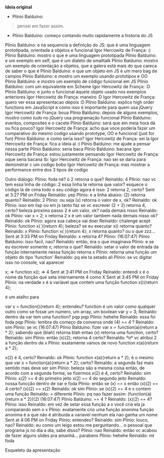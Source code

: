  **Ideia original**

 - Plínio Balduino: 
> pensei em fazer assim.

 - Plínio Balduino: 
começo contando muito rapidamente a historia do JS

 Plínio Balduino: e na sequencia a definição do JS: que é uma linguagem prototipada, orientada a objetos e funcional
 Igor Hercowitz de França: :)
 Plínio Balduino: mostro o que é uma linguagem prototipada
 Plínio Balduino: e um exemplo em self, que é um dialeto de smalltalk
 Plínio Balduino: mostro um exemplo de orientação a objetos, que a galera está mais do que careca de saber o que é
 Plínio Balduino: e que um objeto em JS é um mero bag de campos
 Plínio Balduino: e mostro um exemplo usando prototipos e OO
 Plínio Balduino: e mostro um exemplo de código funcional em JS
 Plínio Balduino: com um equivalente em Scheme
 Igor Hercowitz de França: :D
 Plínio Balduino: e junto o funcional àquele objeto usado nos exemplos anteriores
 Igor Hercowitz de França: maneiro :D
 Igor Hercowitz de França: quero ver essa apresentacao depois :D
 Plínio Balduino: explico high order functions em JavaScript e como isso é importante para quem usa jQuery
 Igor Hercowitz de França: boua
 Plínio Balduino: depois de alguns exemplos, mostro como *tudo* no jQuery usa programação funcional
 Plínio Balduino: eventos, composites e o cacete
 Plínio Balduino: será que em meia hora dá ou fica pouco?
 Igor Hercowitz de França: acho que voce poderia fazer um comparativo do mesmo codigo usando prototype, OO e funcional (just for fun)
 Plínio Balduino: e como seria isso?
 Igor Hercowitz de França: sei la
 Igor Hercowitz de França: fica a ideia ai :)
 Plínio Balduino: me ajude a pensar nessa parte
 Plínio Balduino: seria baca
 Plínio Balduino: bacana
 Igor Hercowitz de França: estou justamente pensando
 Igor Hercowitz de França: oque seria bacana tb:
 Igor Hercowitz de França: nao sei se daria para demonstrar c um codigo bobo
 Igor Hercowitz de França: mas mostrar a performance entre dos 3 tipos de codigo

Outro diálogo:
Plínio: foda né?
ó
2 retorna o que?
Reinaldo: 4
Plínio: nao
vc tem essa linha de código:
2
essa linha te retorna que valor?
esquece o código lá de cima
todo o seu código agora é isso:
2
retorna 2, certo?
Sent at 3:27 PM on Friday
Reinaldo: yep
Plínio: e a linha abaixo:
(2)
retorna quanto?
Reinaldo: 2
Plínio: ou seja
(x) retorna o valor de x, ok?
Reinaldo: ok
Plínio: isso em lisp ou em js
tanto faz
se vc escrever
(2 + 2)
retorna 4, certo?
beleza
proximo passo
2 é um valor, ok?
nada demais nisso
Reinaldo: ok
Plínio: var x = 2;
x retorna 2
x é um valor
tambem nada demais nisso
ok?
Reinaldo: ok
Plínio: agora sua cabeça vai doer
Reinaldo: chalenge acept
Plínio: function x( ){return 4};
beleza?
se eu executar
x()
retorna quanto?
Reinaldo: x
Plínio: function x( ){return 4};
x retorna quanto?
ou o que
zzz...
Sent at 3:33 PM on Friday
Reinaldo: x retorna 4?
Plínio:
(16:07:47) Plínio Balduino: isso
facil, nao?
Reinaldo: então, era o que imaginava
Plínio: e se eu escrever somente
x;
retorna o que?
Reinaldo: setar o valor de entrada da função internamente nessa função
retorna x
Plínio: retorna uma função
um objeto do tipo 'function'
Reinaldo: pq ele ta setado ali
Plínio: se vc digitar isso no console, vai aparecer

x;
=> function
x();
=> 4
Sent at 3:41 PM on Friday
Reinaldo: entendi
x é o nome da função que seta internamente 4 como X
Sent at 3:45 PM on Friday
Plínio: na verdade
x é a variável que contem uma função
function x(){return 4};

é um atalho para

var x = function(){return 4};
entendeu?
function é um valor como qualquer outro
como se fosse um numero, um array, um boolean
var y = 3;
Reinaldo: dentro da var tem uma function?
pqp
pqp
Plínio: hehehe
Reinaldo: essa foi foda
pqp
Plínio: lembra do começo da conversa
onde (4) == 4 ?
Reinaldo: sim
Plínio: se vc
(16:07:47) Plínio Balduino: fizer
var x = function(a){return a * 2};
sabendo que (blah) retorna blah
entao
(x) retorna uma function, certo?
Reinaldo: sim
Plínio: então
(x)(2);
retorna 4
certo?
Reinaldo: ºoº
vc atribui 2 a função dentro de x
Plínio: exatamente
vamos de novo
function x(a){return a * 2};

x(2) é 4, certo?
Reinaldo: ok
Plínio: function x(a){return a * 2};
é o mesmo que
var x = function(a){return a * 2};
certo?
Reinaldo: a segunda faz mais sentido mas deve ser sim
Plínio: beleza
são a mesma coisa
então, de acordo com a segunda forma, se fizermos
x(2) é 4, certo?
Reinaldo: sim
Plínio: x(2) == 4 do primeiro jeito
x(2) == 4 do segundo jeito
Reinaldo: nossa
funcção dentro de var e foda
Plínio: então
se (x) == x
então
(x)(2) == 4
certo?
(x)(2) == x(2)
Reinaldo: ok
sim
Plínio: se (x)(2) == 4
e x contem uma função
Reinaldo: =
diferente
Plínio: pq nao fazer assim:
(function(a){return a * 2})(2)
(16:07:47) Plínio Balduino: == 4 ?
Reinaldo: (x)(2) == 4?
Plínio: isso
Reinaldo: em vez de setar essa função a x
você cria ela ja comparando sem o x
Plínio: exatamente
crio uma função anonima
função anonima é a que não é atribuida a variavel nenhum
ela nao ganha um nome
Sent at 4:06 PM on Friday
Plínio: entendeu?
Reinaldo: sim
Plínio: louco, nao?
Reinaldo: eu como um leigo estou me perguntando... o pessoal que programa js no dia a dia, sabe disso?
Plínio: nao
Reinaldo: então vc acabou de fazer alguns slides pra amanhã... parabens
Plínio: hehehe
Reinaldo: mt foda

 Esqueleto da apresentação

